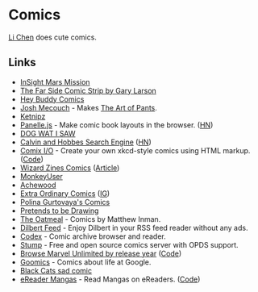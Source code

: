 # Comics

[Li Chen](https://twitter.com/Exocomics) does cute comics.

## Links

- [InSight Mars Mission](https://theoatmeal.com/comics/insight)
- [The Far Side Comic Strip by Gary Larson](https://www.thefarside.com/)
- [Hey Buddy Comics](https://heybuddycomics.com/)
- [Josh Mecouch](https://www.instagram.com/pantspants/) - Makes [The Art of Pants](https://theartofpants.com/).
- [Ketnipz](https://www.instagram.com/ketnipz/)
- [Panelle.js](https://andrewfulrich.gitlab.io/panelle/) - Make comic book layouts in the browser. ([HN](https://news.ycombinator.com/item?id=25455659))
- [DOG WAT I SAW](https://www.instagram.com/dogwatisaw/)
- [Calvin and Hobbes Search Engine](http://michaelyingling.com/random/calvin_and_hobbes/) ([HN](https://news.ycombinator.com/item?id=26119380))
- [Comix I/O](http://cmx.io/) - Create your own xkcd-style comics using HTML markup. ([Code](https://github.com/darwin/cmx.js))
- [Wizard Zines Comics](https://wizardzines.com/comics/) ([Article](https://jvns.ca/blog/2021/05/02/publishing-comics/))
- [MonkeyUser](https://www.monkeyuser.com/)
- [Achewood](http://www.achewood.com/)
- [Extra Ordinary Comics](https://www.exocomics.com/) ([IG](https://www.instagram.com/exocomics/))
- [Polina Gurtovaya's Comics](https://speakerdeck.com/hellsquirrel/)
- [Pretends to be Drawing](https://ptbd.jwels.berlin/)
- [The Oatmeal](https://www.theoatmeal.com/) - Comics by Matthew Inman.
- [Dilbert Feed](https://github.com/mlafeldt/dilbert-feed) - Enjoy Dilbert in your RSS feed reader without any ads.
- [Codex](https://github.com/ajslater/codex) - Comic archive browser and reader.
- [Stump](https://github.com/aaronleopold/stump) - Free and open source comics server with OPDS support.
- [Browse Marvel Unlimited by release year](https://marvel.geoffrich.net/) ([Code](https://github.com/geoffrich/marvel-by-year))
- [Goomics](https://goomics.net/) - Comics about life at Google.
- [Black Cats sad comic](https://twitter.com/JennyJinya/status/1603462510107332609)
- [eReader Mangas](https://ereader-mangas.vercel.app/) - Read Mangas on eReaders. ([Code](https://github.com/samuba/ereader-mangas))
